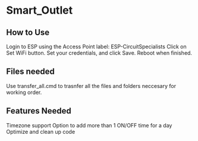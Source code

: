# Smart_Outlet

## How to Use
Login to ESP using the Access Point label: ESP-CircuitSpecialists 
Click on Set WiFi button.
Set your credentials, and click Save.
Reboot when finished.

## Files needed
Use transfer_all.cmd to trasnfer all the files and folders neccesary for working order.

## Features Needed
Timezone support
Option to add more than 1 ON/OFF time for a day
Optimize and clean up code
